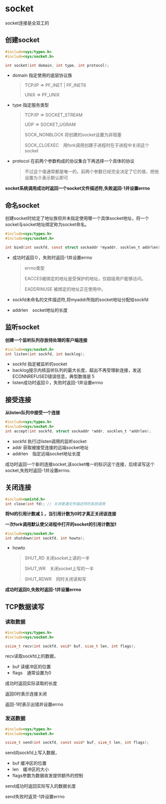 # socket

socket连接是全双工的

## 创建socket

````c
#include<sys/types.h>
#include<sys/socket.h>

int socket(int domain, int type, int protocol);
````

- domain 指定使用的底层协议族

  > TCP/IP => PF_INET | PF_INET6
  >
  > UNIX => PF_UNIX

- type 指定服务类型

  > TCP/IP => SOCKET_STREAM
  >
  > UDP => SOCKET_UGRAM
  >
  > SOCK_NONBLOCK 将创建的socket设置为非阻塞
  >
  > SOCK_CLOEXEC　用fork调用创建子进程时在子进程中关闭这个socket

- protocol 在前两个参数构成的协议集合下再选择一个具体的协议

  > 不过这个值通常都是唯一的，前两个参数已经完全决定了它的值，把他设置为０表示默认即可

**socket系统调用成功时返回一个socket文件描述符,失败返回-1并设置errno**

## 命名socket

创建socket时给定了地址族但并未指定使用哪一个具体socket地址，将一个socket与socket地址绑定称为socket命名。

```c
#include<sys/types.h>
#include<sys/socket.h>

int bind(int sockfd, const struct sockaddr *myaddr, socklen_t addrlen);
```

- 成功时返回０，失败时返回-1并设置errno

  > errno类型
  >
  > EACCES被绑定的地址是受保护的地址，仅超级用户能够访问。
  >
  > EADDRINUSE 被绑定的地址正在使用中。

- sockfd未命名的文件描述符,将myaddr所指的socket地址分配给sockfd

- addrlen　socket地址的长度

## 监听socket

**创建一个监听队列存放待处理的客户端连接**

```c
#include<sys/socket.h>
int listen(int sockfd, int backlog);
```

- sockfd 指定被监听的socket
- backlog提示内核监听队列的最大长度，超出不再受理新连接，发送ECONNREFUSED错误信息，典型数值是５
- listen成功时返回０，失败时返回-1并设置errno

## 接受连接

**从listen队列中接受一个连接**

```c
#include<sys/types.h>
#include<sys/socket.h>
int accept(int sockfd, struct sockaddr *addr, socklen_t *addrlen);
```

- sockfd 执行过listen调用的监听socket
- addr 获取被接受连接的远端socket地址
- addrlen　指定远端socket地址长度

成功时返回一个新的连接socket,该socket唯一的标识这个连接，后续读写这个socket,失败时返回-1并设置errno.

## 关闭连接

```c
#include<unistd.h>
int close(int fd); // 关闭普通文件描述符的系统调用
```

**将fd的引用计数减１，当引用计数为0时才真正关闭该连接**

**一次fork调用默认使父进程中打开的socket的引用计数加1**

```c
#include<sys/socket.h>
int shutdown(int sockfd, int howto);
```

- howto

  > SHUT_RD 关闭socket上读的一半
  >
  > SHUT_WR　关闭socket上写的一半
  >
  > SHUT_RDWR　同时关闭读和写

**成功时返回0,失败时返回-1并设置errno**

## TCP数据读写

### 读取数据

```c
#include<sys/types.h>
#include<sys/socket.h>

ssize_t recv(int sockfd, void* buf, size_t len, int flags);
```

recv读取sockfd上的数据，

- buf 读缓冲区的位置
- flags　通常设置为0

成功时返回实际读取的长度

返回0时表示连接关闭

返回-1时表示出错并设置errno

### 发送数据

```c
#include<sys/types.h>
#include<sys/socket.h>

ssize_t send(int sockfd, const void* buf, size_t len, int flags);
```

send向sockfd上写入数据，

- buf 缓冲区的位置
- len　缓冲区的大小
- flags参数为数据收发提供额外的控制

send成功时返回实际写入的数据长度

send失败时返货-1并设置errno